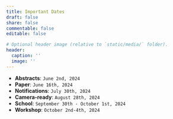 ```yaml
---
title: Important Dates
draft: false
share: false
commentable: false
editable: false

# Optional header image (relative to `static/media/` folder).
header:
  caption: ''
  image: ''
---
```





* **Abstracts**: `June 2nd, 2024`
* **Paper**:     `June 16th, 2024` 
* **Notifications**:  `July 30th, 2024`
* **Camera-ready**:  `August 28th, 2024`
* **School**: `September 30th - October 1st, 2024`
* **Workshop**:  `October 2nd-4th, 2024`

